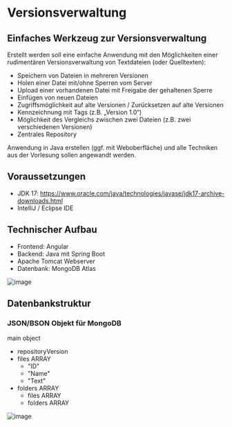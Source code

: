 # Versionsverwaltung

## Einfaches Werkzeug zur Versionsverwaltung

Erstellt werden soll eine einfache Anwendung mit den Möglichkeiten einer rudimentären Versionsverwaltung von Textdateien (oder Quelltexten):

- Speichern von Dateien in mehreren Versionen
- Holen einer Datei mit/ohne Sperren vom Server
- Upload einer vorhandenen Datei mit Freigabe der gehaltenen Sperre
- Einfügen von neuen Dateien
- Zugriffsmöglichkeit auf alte Versionen / Zurücksetzen auf alte Versionen
- Kennzeichnung mit Tags (z.B. „Version 1.0“)
- Möglichkeit des Vergleichs zwischen zwei Dateien (z.B. zwei verschiedenen Versionen)
- Zentrales Repository

Anwendung in Java erstellen (ggf. mit Weboberfläche) und alle Techniken aus der Vorlesung sollen angewandt werden.

## Voraussetzungen

- JDK 17: https://www.oracle.com/java/technologies/javase/jdk17-archive-downloads.html
- IntelliJ / Eclipse IDE

## Technischer Aufbau

- Frontend: Angular
- Backend: Java mit Spring Boot
- Apache Tomcat Webserver
- Datenbank: MongoDB Atlas

![image](https://user-images.githubusercontent.com/84570313/216387493-9aca8466-21ad-484b-8965-182bc5085406.png)

## Datenbankstruktur

### JSON/BSON Objekt für MongoDB

main object
- repositoryVersion
- files ARRAY
  - "ID"
  - "Name"
  - "Text"
- folders ARRAY
  - files ARRAY
  - folders ARRAY

![image](https://user-images.githubusercontent.com/84570313/216389601-63d740b8-aa4c-4375-b1d6-0f82b6b1e09d.png)


